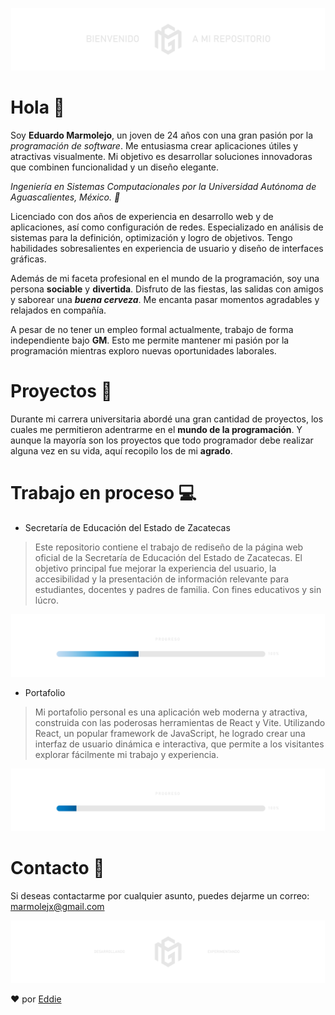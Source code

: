 <p align="center">
  <img src="/images/banner-02.png" alt="Banner Benvenida" height="100">
</p>


# Hola 🍕

Soy **Eduardo Marmolejo**, un joven de 24 años con una gran pasión por la *programación de software*. Me entusiasma crear aplicaciones útiles y atractivas visualmente. Mi objetivo es desarrollar soluciones innovadoras que combinen funcionalidad y un diseño elegante.

_Ingeniería en Sistemas Computacionales por la Universidad Autónoma de Aguascalientes, México. 🎒_ 

Licenciado con dos años de experiencia en desarrollo web y de aplicaciones, así como configuración de redes. Especializado en análisis de sistemas para la definición, optimización y logro de objetivos. Tengo habilidades sobresalientes en experiencia de usuario y diseño de interfaces gráficas.

Además de mi faceta profesional en el mundo de la programación, soy una persona **sociable** y **divertida**. Disfruto de las fiestas, las salidas con amigos y saborear una ***buena cerveza***. Me encanta pasar momentos agradables y relajados en compañía.

A pesar de no tener un empleo formal actualmente, trabajo de forma independiente bajo **GM**. Esto me permite mantener mi pasión por la programación mientras exploro nuevas oportunidades laborales.

# Proyectos 🦾

Durante mi carrera universitaria abordé una gran cantidad de proyectos, los cuales me permitieron adentrarme en el **mundo de la programación**. Y aunque la mayoría son los proyectos que todo programador debe realizar alguna vez en su vida, aquí recopilo los de mi **agrado**.

# Trabajo en proceso 💻

 - Secretaría de Educación del Estado de Zacatecas
 > Este repositorio contiene el trabajo de rediseño de la página web oficial de la Secretaría de Educación del Estado de Zacatecas. El objetivo principal fue mejorar la experiencia del usuario, la accesibilidad y la presentación de información relevante para estudiantes, docentes y padres de familia. Con fines educativos y sin lúcro.

<p align="center">
  <img src="/images/progress-01.png" alt="Progreso Seduzac" height="100">
</p>


 - Portafolio
 > Mi portafolio personal es una aplicación web moderna y atractiva, construida con las poderosas herramientas de React y Vite. Utilizando React, un popular framework de JavaScript, he logrado crear una interfaz de usuario dinámica e interactiva, que permite a los visitantes explorar fácilmente mi trabajo y experiencia.

<p align="center">
  <img src="/images/progress-02.png" alt="Progreso Portafolio" height="100">
</p>


# Contacto 📱

Si deseas contactarme por cualquier asunto, puedes dejarme un correo:
[marmolejx@gmail.com](mailto:marmolejx@gmail.com)



<p align="center">
  <img src="/images/banner-01.png" alt="Logotipo" height="100">
</p>



❤️ por [Eddie](https://github.com/marmolejox)
